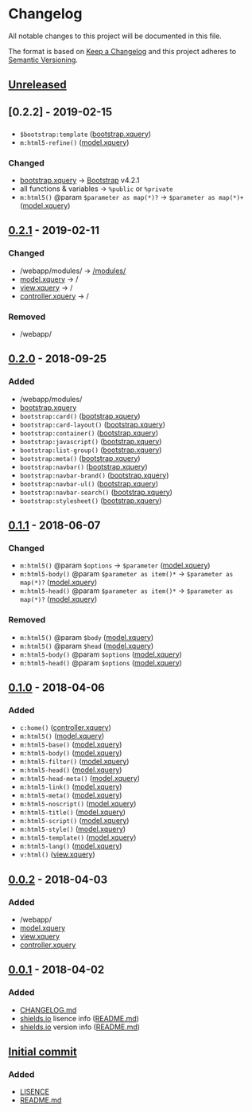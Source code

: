 # Changelog
All notable changes to this project will be documented in this file.

The format is based on [Keep a Changelog](http://keepachangelog.com/) and this project adheres to [Semantic Versioning](http://semver.org/).

## [Unreleased]

## [0.2.2] - 2019-02-15
###
* `$bootstrap:template` ([bootstrap.xquery])
* `m:html5-refine()` ([model.xquery])

### Changed
* [bootstrap.xquery] → [Bootstrap] v4.2.1
* all functions & variables → `%public` or `%private`
* `m:html5()` @param `$parameter as map(*)?` → `$parameter as map(*)+` ([model.xquery])

## [0.2.1] - 2019-02-11
### Changed
* /webapp/modules/ → [/modules/]
* [model.xquery] → /
* [view.xquery] → /
* [controller.xquery] → /

### Removed
* /webapp/

## [0.2.0] - 2018-09-25
### Added
* /webapp/modules/
* [bootstrap.xquery]
* `bootstrap:card()` ([bootstrap.xquery])
* `bootstrap:card-layout()` ([bootstrap.xquery])
* `bootstrap:container()` ([bootstrap.xquery])
* `bootstrap:javascript()` ([bootstrap.xquery])
* `bootstrap:list-group()` ([bootstrap.xquery])
* `bootstrap:meta()` ([bootstrap.xquery])
* `bootstrap:navbar()` ([bootstrap.xquery])
* `bootstrap:navbar-brand()` ([bootstrap.xquery])
* `bootstrap:navbar-ul()` ([bootstrap.xquery])
* `bootstrap:navbar-search()` ([bootstrap.xquery])
* `bootstrap:stylesheet()` ([bootstrap.xquery])

## [0.1.1] - 2018-06-07
### Changed
* `m:html5()` @param `$options` → `$parameter` ([model.xquery])
* `m:html5-body()` @param `$parameter as item()*` → `$parameter as map(*)?` ([model.xquery])
* `m:html5-head()` @param `$parameter as item()*` → `$parameter as map(*)?` ([model.xquery])

### Removed
* `m:html5()` @param `$body` ([model.xquery])
* `m:html5()` @param `$head` ([model.xquery])
* `m:html5-body()` @param `$options` ([model.xquery])
* `m:html5-head()` @param `$options` ([model.xquery])

## [0.1.0] - 2018-04-06
### Added
* `c:home()` ([controller.xquery])
* `m:html5()` ([model.xquery])
* `m:html5-base()` ([model.xquery])
* `m:html5-body()` ([model.xquery])
* `m:html5-filter()` ([model.xquery])
* `m:html5-head()` ([model.xquery])
* `m:html5-head-meta()` ([model.xquery])
* `m:html5-link()` ([model.xquery])
* `m:html5-meta()` ([model.xquery])
* `m:html5-noscript()` ([model.xquery])
* `m:html5-title()` ([model.xquery])
* `m:html5-script()` ([model.xquery])
* `m:html5-style()` ([model.xquery])
* `m:html5-template()` ([model.xquery])
* `m:html5-lang()` ([model.xquery])
* `v:html()` ([view.xquery])

## [0.0.2] - 2018-04-03
### Added
* /webapp/
* [model.xquery]
* [view.xquery]
* [controller.xquery]

## [0.0.1] - 2018-04-02
### Added
* [CHANGELOG.md]
* [shields.io] lisence info ([README.md])
* [shields.io] version info ([README.md])

## [Initial commit]
### Added
* [LISENCE]
* [README.md]

[Unreleased]: https://github.com/AdamSteffanick/mvc-xquery/compare/v0.2.1...HEAD
[0.2.1]: https://github.com/AdamSteffanick/mvc-xquery/compare/v0.2.0...v0.2.1
[0.2.0]: https://github.com/AdamSteffanick/mvc-xquery/compare/v0.1.1...v0.2.0
[0.1.1]: https://github.com/AdamSteffanick/mvc-xquery/compare/v0.1.0...v0.1.1
[0.1.0]: https://github.com/AdamSteffanick/mvc-xquery/compare/v0.0.2...v0.1.0
[0.0.2]: https://github.com/AdamSteffanick/mvc-xquery/compare/v0.0.1...v0.0.2
[0.0.1]: https://github.com/AdamSteffanick/mvc-xquery/compare/1967830...v0.0.1
[Initial commit]: https://github.com/AdamSteffanick/mvc-xquery/commit/19678309320771cd968dbfea2f8f8582d5dc0de6

[CHANGELOG.md]: ./CHANGELOG.md
[LISENCE]: https://github.com/AdamSteffanick/mvc-xquery/blob/master/LICENSE
[README.md]: ./README.md

[/modules/]: ./modules/
[model.xquery]: ./model.xquery
[view.xquery]: ./view.xquery
[controller.xquery]: ./controller.xquery
[bootstrap.xquery]: ./modules/bootstrap.xquery

[Bootstrap]: https://getbootstrap.com/
[shields.io]: http://shields.io/
